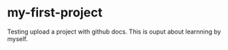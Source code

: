 # my-first-project
Testing upload a project with github docs.
This is ouput about learnning by myself.
